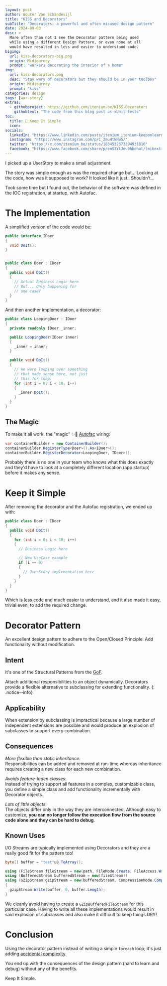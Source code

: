 ```yaml
---
layout: post
author: Wouter Van Schandevijl
title: "KISS and Decorators"
subTitle: "Decorators: a powerful and often misused design pattern"
date: 2024-09-03
desc: >
  More often than not I see the Decorator pattern being used
  while using a different Design Pattern, or even none at all
  would have resulted in less and easier to understand code.
bigimg:
  url: kiss-decorators-big.png
  origin: Midjourney
  prompt: "workers decorating the interior of a home"
img:
  url: kiss-decorators.png
  desc: "Stay wary of decorators but they should be in your toolbox"
  origin: Midjourney
  prompt: "kiss"
categories: design
tags: [war-story]
extras:
  - githubproject: https://github.com/itenium-be/KISS-Decorators
    githubtext: "The code from this blog post as xUnit tests"
toc:
  title: 🎁 Keep It Simple
  icon:
socials:
  linkedIn: "https://www.linkedin.com/posts/itenium_itenium-keeponlearning-itdevelopment-activity-7240298396052312064-PnP3"
  instagram: "https://www.instagram.com/p/C_2muHtNNw5/"
  twitter: "https://x.com/itenium_be/status/1834532573394931816"
  facebook: "https://www.facebook.com/share/p/emS3YtJeu9hbehat/?mibextid=oFDknk"
---
```


I picked up a UserStory to make a small adjustment.

The story was simple enough as was the required change
but... Looking at the code, how was it
supposed to work? It looked like it just.. Shouldn't...

Took some time but I found out, the behavior of the software was
defined in the IOC registration, at startup, with Autofac.

<!--more-->

# The Implementation

A simplified version of the code would be:

```c#
public interface IDoer
{
  void DoIt();
}


public class Doer : IDoer
{
  public void DoIt()
  {
    // Actual Business Logic here
    // But... Only happening for
    // one case?
  }
}
```

And then another implementation, a decorator:

```c#
public class LoopingDoer : IDoer
{
  private readonly IDoer _inner;

  public LoopingDoer(IDoer inner)
  {
    _inner = inner;
  }

  public void DoIt()
  {
    // We were looping over something
    // that made sense here, not just
    // this for loop:
    for (int i = 0; i < 10; i++)
    {
      _inner.DoIt();
    }
  }
}
```

## The Magic

To make it all work, the "magic" ✨🦄 [Autofac](https://autofac.org/)
wiring:

```c#
var containerBuilder = new ContainerBuilder();
containerBuilder.RegisterType<Doer>().As<IDoer>();
containerBuilder.RegisterDecorator<LoopingDoer, IDoer>();
```

Probably there is no one in your team who knows
what this does exactly and they'd have to look
at a completely different location (app startup) before it
makes any sense.


# Keep it Simple

After removing the decorator and the Autofac registration,
we ended up with:

```c#
public class Doer : IDoer
{
  public void DoIt()
  {
    for (int i = 0; i < 10; i++)
    {
      // Business Logic here

      // New UseCase example
      if (i == 0)
      {
        // UserStory implementation here
      }
    }
  }
}
```

Which is less code and much easier to
understand, and it also made it easy, trivial even,
to add the required change.


# Decorator Pattern

An excellent design pattern to adhere to the Open/Closed Principle:
Add functionality without modification.

## Intent

It's one of the Structural Patterns from the [GoF](https://en.wikipedia.org/wiki/Design_Patterns).

Attach additional responsibilities to an object dynamically.
Decorators provide a flexible alternative to subclassing for
extending functionality.
{: .notice--info}


## Applicability

When extension by subclassing is impractical because a large number
of independent extensions are possible and would produce an explosion
of subclasses to support every combination.


## Consequences

_More flexible than static inheritance_:  
Responsibilities can be added and removed at run-time whereas inheritance
requires creating a new class for each new combination.

_Avoids feature-laden classes_:  
Instead of trying to support all features in a complex, customizable class,
you define a simple class and add functionality incrementally with Decorator
objects.

_Lots of little objects_:  
The objects differ only in the way they are interconnected. Although easy to
customize, **you can no longer follow the execution flow from the source code
alone and they can be hard to debug**.


## Known Uses

I/O Streams are typically implemented using Decorators and they are a really
good fit for the pattern too!

```c#
byte[] buffer = "test"u8.ToArray();

using (FileStream fileStream = new(path, FileMode.Create, FileAccess.Write))
using (BufferedStream bufferedStream = new(fileStream))
using (GZipStream gzipStream = new(bufferedStream, CompressionMode.Compress))
{
  gzipStream.Write(buffer, 0, buffer.Length);
}
```

We cleanly avoid having to create a `GZipBufferedFileStream` for this particular
case. Having to write all these implementations would result in said explosion
of subclasses and also make it difficult to keep things DRY!


# Conclusion

Using the decorator pattern
instead of writing a simple `foreach` loop;
it's just adding [accidental complexity](https://en.wikipedia.org/wiki/No_Silver_Bullet).

You end up with the consequences of the design pattern (hard to learn and debug)
without any of the benefits.

Keep It Simple.
